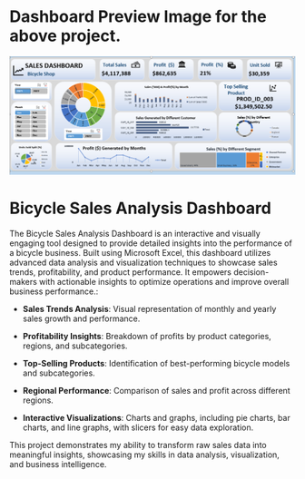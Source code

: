 # Dashboard Preview Image for the above project.

<img width="1433" alt="DashBoard Image" src="https://github.com/mohdmoosa03/Data-Analysis-Dashboard-in-Excel/blob/master/Bicycle%20Sales%20Analysis%20Dashboard/image.png">

# **Bicycle Sales Analysis Dashboard**

The Bicycle Sales Analysis Dashboard is an interactive and visually engaging tool designed to provide detailed insights into the performance of a bicycle business. Built using Microsoft Excel, this dashboard utilizes advanced data analysis and visualization techniques to showcase sales trends, profitability, and product performance. It empowers decision-makers with actionable insights to optimize operations and improve overall business performance.:

- **Sales Trends Analysis**:  Visual representation of monthly and yearly sales growth and performance.

- **Profitability Insights**: Breakdown of profits by product categories, regions, and subcategories.

- **Top-Selling Products**: Identification of best-performing bicycle models and subcategories.

- **Regional Performance**: Comparison of sales and profit across different regions.

- **Interactive Visualizations**: Charts and graphs, including pie charts, bar charts, and line graphs, with slicers for easy data exploration.


This project demonstrates my ability to transform raw sales data into meaningful insights, showcasing my skills in data analysis, visualization, and business intelligence.
